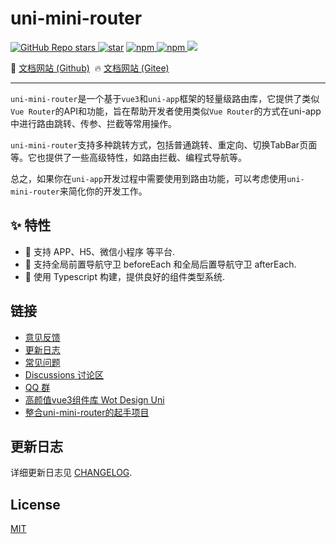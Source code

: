 # uni-mini-router

<p align="left">

<a href="https://github.com/Moonofweisheng/uni-mini-router">
  <img alt="GitHub Repo stars" src="https://img.shields.io/github/stars/Moonofweisheng/uni-mini-router?logo=github&color=%234d80f0&link=https%3A%2F%2Fgithub.com%2FMoonofweisheng%2Funi-mini-router">
 </a> 
<a href='https://gitee.com/fant-mini/uni-mini-router/stargazers'><img src='https://gitee.com/fant-mini/uni-mini-router/badge/star.svg?theme=dark' alt='star'></img></a>

<a href="https://www.npmjs.com/package/uni-mini-router">
  <img alt="npm" src="https://img.shields.io/npm/v/uni-mini-router?logo=npm&color=%234d80f0&link=https%3A%2F%2Fwww.npmjs.com%2Fpackage%2Funi-mini-router">
</a>

<a href="https://www.npmjs.com/package/uni-mini-router">
  <img alt="npm" src="https://img.shields.io/npm/dw/uni-mini-router?logo=npm&link=https%3A%2F%2Fwww.npmjs.com%2Fpackage%2Funi-mini-router">
</a>

<a href="https://www.npmjs.com/package/uni-mini-router">
  <img src="https://img.shields.io/npm/dt/uni-mini-router?style=flat-square">
</a>

</p>

<p align="left">
  🚀 <a href="https://moonofweisheng.github.io/uni-mini-router/">文档网站 (Github)</a>&nbsp;
  🔥 <a href="https://moonofweisheng.gitee.io/uni-mini-router/">文档网站 (Gitee)</a>
</p>

---

`uni-mini-router`是一个基于`vue3`和`uni-app`框架的轻量级路由库，它提供了类似`Vue Router`的API和功能，旨在帮助开发者使用类似`Vue Router`的方式在uni-app中进行路由跳转、传参、拦截等常用操作。

`uni-mini-router`支持多种跳转方式，包括普通跳转、重定向、切换TabBar页面等。它也提供了一些高级特性，如路由拦截、编程式导航等。

总之，如果你在`uni-app`开发过程中需要使用到路由功能，可以考虑使用`uni-mini-router`来简化你的开发工作。

## ✨ 特性

- 🚀 支持 APP、H5、微信小程序 等平台.
- 💪 支持全局前置导航守卫 beforeEach 和全局后置导航守卫 afterEach.
- 💪 使用 Typescript 构建，提供良好的组件类型系统.


## 链接

* [意见反馈](https://github.com/Moonofweisheng/uni-mini-router/issues)
* [更新日志](https://moonofweisheng.gitee.io/uni-mini-router/guide/changelog)
* [常见问题](https://moonofweisheng.gitee.io/uni-mini-router/guide/common-problems)
* [Discussions 讨论区](https://github.com/Moonofweisheng/uni-mini-router/discussions)
* [QQ 群](https://qm.qq.com/cgi-bin/qm/qr?k=O1Z3pal6StL39qHtABqR54Tb56igr90O&jump_from=webapi&authKey=MtVWfi/EQbT03wW7tKXv4bmyKYHBHtzI8VewlzSsOdxFjN0wbgNy17np9Z9yC4Z8)
* [高颜值vue3组件库 Wot Design Uni](https://wot-design-uni.netlify.app/)
* [整合uni-mini-router的起手项目](https://github.com/Moonofweisheng/wot-starter)

## 更新日志

详细更新日志见 [CHANGELOG](https://github.com/Moonofweisheng/uni-mini-router/blob/master/CHANGELOG.md).


## License

[MIT](https://github.com/Moonofweisheng/uni-mini-router/blob/master/LICENSE)



